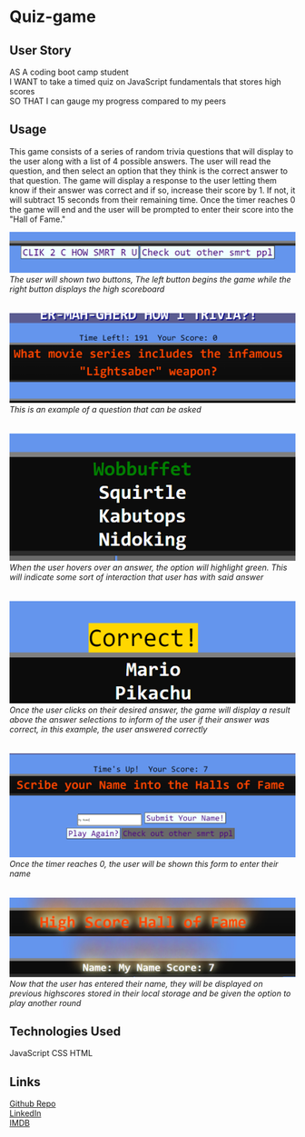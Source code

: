 # Quiz-game

## User Story ##

AS A coding boot camp student <br>
I WANT to take a timed quiz on JavaScript fundamentals that stores high scores <br>
SO THAT I can gauge my progress compared to my peers

## Usage ##

This game consists of a series of random trivia questions that will display to the user along with a list of 4 possible answers. The user will read the question, and then select an option that they think is the correct answer to that question. The game will display a response to the user letting them know if their answer was correct and if so, increase their score by 1. If not, it will subtract 15 seconds from their remaining time. Once the timer reaches 0 the game will end and the user will be prompted to enter their score into the "Hall of Fame." 

![Clickable Buttons](/resources/imgs/button-example.png)
<br>
*The user will shown two buttons, The left button begins the game while the right button displays the high scoreboard* 
<br>
<br>
<br>
![Example Question](/resources/imgs/question-example.png)
<br>
*This is an example of a question that can be asked*
<br>
<br>
<br>
![Answer Highlight Interactivity](/resources/imgs/highlight-example.png)
<br>
*When the user hovers over an answer, the option will highlight green. This will indicate some sort of interaction that user has with said answer*
<br>
<br>
<br>
![Results Display](/resources/imgs/answer-result-example.png)
<br>
*Once the user clicks on their desired answer, the game will display a result above the answer selections to inform of the user if their answer was correct, in this example, the user answered correctly*
<br>
<br>
<br>
![Form Example](/resources/imgs/submit-name-example.png)
<br>
*Once the timer reaches 0, the user will be shown this form to enter their name*
<br>
<br>
<br>
![High Scoreboard](/resources/imgs/high-scoreboard-example.png)
<br>
*Now that the user has entered their name, they will be displayed on previous highscores stored in their local storage and be given the option to play another round*

## Technologies Used ##
JavaScript
CSS
HTML

## Links ##
[Github Repo]("https://github.com/Chapjae/quiz-game") <br>
[LinkedIn]("www.linkedin.com/in/jay-liu-3208a3bb") <br>
[IMDB]("https://www.imdb.com/name/nm8089821")